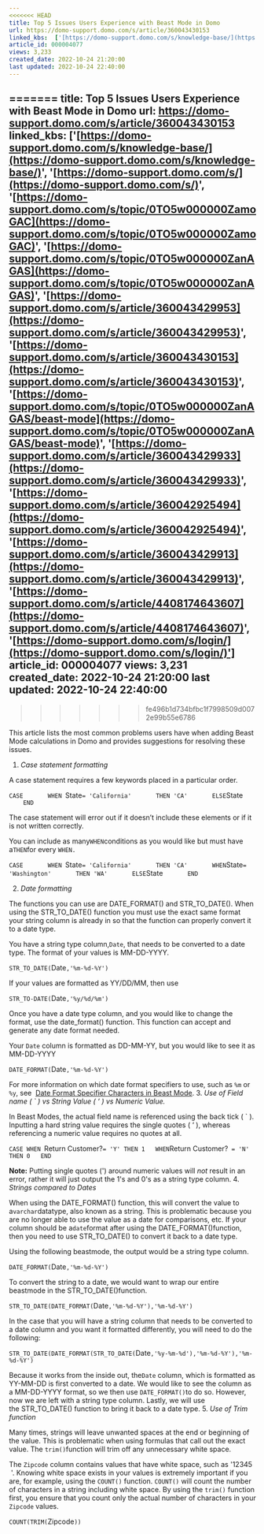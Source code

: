 ```yaml
---
<<<<<<< HEAD
title: Top 5 Issues Users Experience with Beast Mode in Domo
url: https://domo-support.domo.com/s/article/360043430153
linked_kbs:  ['[https://domo-support.domo.com/s/knowledge-base/](https://domo-support.domo.com/s/knowledge-base/)', '[https://domo-support.domo.com/s/](https://domo-support.domo.com/s/)', '[https://domo-support.domo.com/s/topic/0TO5w000000ZamoGAC](https://domo-support.domo.com/s/topic/0TO5w000000ZamoGAC)', '[https://domo-support.domo.com/s/topic/0TO5w000000ZanAGAS](https://domo-support.domo.com/s/topic/0TO5w000000ZanAGAS)', '[https://domo-support.domo.com/s/article/360043429953](https://domo-support.domo.com/s/article/360043429953)', '[https://domo-support.domo.com/s/article/360043430153](https://domo-support.domo.com/s/article/360043430153)', '[https://domo-support.domo.com/s/topic/0TO5w000000ZanAGAS/beast-mode](https://domo-support.domo.com/s/topic/0TO5w000000ZanAGAS/beast-mode)', '[https://domo-support.domo.com/s/article/360043429933](https://domo-support.domo.com/s/article/360043429933)', '[https://domo-support.domo.com/s/article/360042925494](https://domo-support.domo.com/s/article/360042925494)', '[https://domo-support.domo.com/s/article/360043429913](https://domo-support.domo.com/s/article/360043429913)', '[https://domo-support.domo.com/s/article/4408174643607](https://domo-support.domo.com/s/article/4408174643607)', '[https://domo-support.domo.com/s/login/](https://domo-support.domo.com/s/login/)']
article_id: 000004077
views: 3,233
created_date: 2022-10-24 21:20:00
last updated: 2022-10-24 22:40:00
---
```

=======
title: Top 5 Issues Users Experience with Beast Mode in Domo
url: https://domo-support.domo.com/s/article/360043430153
linked_kbs:  ['[https://domo-support.domo.com/s/knowledge-base/](https://domo-support.domo.com/s/knowledge-base/)', '[https://domo-support.domo.com/s/](https://domo-support.domo.com/s/)', '[https://domo-support.domo.com/s/topic/0TO5w000000ZamoGAC](https://domo-support.domo.com/s/topic/0TO5w000000ZamoGAC)', '[https://domo-support.domo.com/s/topic/0TO5w000000ZanAGAS](https://domo-support.domo.com/s/topic/0TO5w000000ZanAGAS)', '[https://domo-support.domo.com/s/article/360043429953](https://domo-support.domo.com/s/article/360043429953)', '[https://domo-support.domo.com/s/article/360043430153](https://domo-support.domo.com/s/article/360043430153)', '[https://domo-support.domo.com/s/topic/0TO5w000000ZanAGAS/beast-mode](https://domo-support.domo.com/s/topic/0TO5w000000ZanAGAS/beast-mode)', '[https://domo-support.domo.com/s/article/360043429933](https://domo-support.domo.com/s/article/360043429933)', '[https://domo-support.domo.com/s/article/360042925494](https://domo-support.domo.com/s/article/360042925494)', '[https://domo-support.domo.com/s/article/360043429913](https://domo-support.domo.com/s/article/360043429913)', '[https://domo-support.domo.com/s/article/4408174643607](https://domo-support.domo.com/s/article/4408174643607)', '[https://domo-support.domo.com/s/login/](https://domo-support.domo.com/s/login/)']
article_id: 000004077
views: 3,231
created_date: 2022-10-24 21:20:00
last updated: 2022-10-24 22:40:00
---
>>>>>>> fe496b1d734bfbc1f7998509d0072e99b55e6786



This article lists the most common problems users have when adding Beast Mode calculations in Domo and provides suggestions for resolving these issues.


1. *Case statement formatting*  
  
A case statement requires a few keywords placed in a particular order.


`CASE  
    WHEN `State` = 'California'  
    THEN 'CA'  
    ELSE `State`  
    END`  
  
The case statement will error out if it doesn’t include these elements or if it is not written correctly.  
  
You can include as many`WHEN`conditions as you would like but must have a`THEN`for every `WHEN.`  
  
`CASE  
    WHEN `State` = 'California'  
    THEN 'CA'  
    WHEN `State` = 'Washington'  
    THEN 'WA'  
    ELSE `State`  
    END`


2. *Date formatting*  
  
The functions you can use are DATE\_FORMAT() and STR\_TO\_DATE(). When using the STR\_TO\_DATE() function you must use the exact same format your string column is already in so that the function can properly convert it to a date type.  
  
You have a string type column,`Date`, that needs to be converted to a date type. The format of your values is MM-DD-YYYY.  
  
`STR_TO_DATE(`Date`,'%m-%d-%Y')`  
  
  
If your values are formatted as YY/DD/MM, then use  
  
`STR_TO-DATE(`Date`,'%y/%d/%m')`  
  
Once you have a date type column, and you would like to change the format, use the date\_format() function. This function can accept and generate any date format needed.  
  
Your `Date` column is formatted as DD-MM-YY, but you would like to see it as MM-DD-YYYY  
  
`DATE_FORMAT(`Date`,'%m-%d-%Y')`  
  
For more information on which date format specifiers to use, such as `%m` or `%y`, see  [Date Format Specifier Characters in Beast Mode](/s/article/360043429953 "Date Format Specifier Characters in Beast Mode").
3. *Use of Field name ( ` ) vs String Value ( ‘ ) vs Numeric Value.*   
  
In Beast Modes, the actual field name is referenced using the back tick ( ` ). Inputting a hard string value requires the single quotes ( ‘ ), whereas referencing a numeric value requires no quotes at all.  
  
`CASE WHEN `Return Customer?` = 'Y' THEN 1  
 WHEN `Return Customer?` = 'N' THEN 0  
 END`




 

**Note:** Putting single quotes (') around numeric values will *not* result in an error, rather it will just output the 1's and 0's as a string type column.
4. *Strings compared to Dates*  
  
When using the DATE\_FORMAT() function, this will convert the value to a`varchar`datatype, also known as a string. This is problematic because you are no longer able to use the value as a date for comparisons, etc. If your column should be a`date`format after using the DATE\_FORMAT()function, then you need to use STR\_TO\_DATE() to convert it back to a date type.  
  
Using the following beastmode, the output would be a string type column.  
  
`DATE_FORMAT(`Date`,'%m-%d-%Y')`  
  
To convert the string to a date, we would want to wrap our entire beastmode in the STR\_TO\_DATE()function.  
  
`STR_TO_DATE(DATE_FORMAT(`Date`,'%m-%d-%Y'),'%m-%d-%Y')`  
  
In the case that you will have a string column that needs to be converted to a date column and you want it formatted differently, you will need to do the following:  
  
`STR_TO_DATE(DATE_FORMAT(STR_TO_DATE(`Date`,'%y-%m-%d'),'%m-%d-%Y'),'%m-%d-%Y')`  
  
  
Because it works from the inside out, the``Date`` column, which is formatted as YY-MM-DD is first converted to a date. We would like to see the column as a MM-DD-YYYY format, so we then use `DATE_FORMAT()`to do so. However, now we are left with a string type column. Lastly, we will use the STR\_TO\_DATE() function to bring it back to a date type.
5. *Use of Trim function*  
  
Many times, strings will leave unwanted spaces at the end or beginning of the value. This is problematic when using formulas that call out the exact value. The `trim()`function will trim off any unnecessary white space.  
  
The `Zipcode` column contains values that have white space, such as '12345   '. Knowing white space exists in your values is extremely important if you are, for example, using the `COUNT()` function. `COUNT()` will count the number of characters in a string including white space. By using the `trim()` function first, you ensure that you count only the actual number of characters in your `Zipcode` values.  
  
`COUNT(TRIM(`Zipcode`))`

